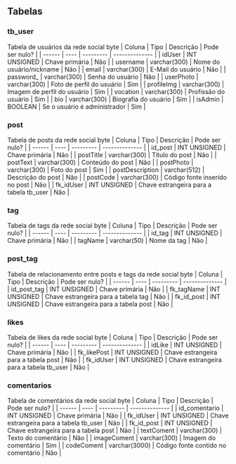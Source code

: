 ## Tabelas

### tb_user
Tabela de usuários da rede social byte
| Coluna | Tipo | Descrição | Pode ser nulo? |
| ------ | ---- | --------- | -------------- |
| idUser | INT UNSIGNED | Chave primária | Não |
| username | varchar(300) | Nome do usuário/nickname | Não |
| email | varchar(300) | E-Mail do usuário | Não |
| password_ | varchar(300) | Senha do usuário | Não |
| userPhoto | varchar(300) | Foto de perfil do usuário | Sim |
| profileImg | varchar(300) | Imagem de perfil do usuário | Sim |
| vocation | varchar(300) | Profissão do usuário | Sim |
| bio | varchar(300) | Biografia do usuário | Sim |
| isAdmin | BOOLEAN | Se o usuário é administrador | Sim |

### post
Tabela de posts da rede social byte
| Coluna | Tipo | Descrição | Pode ser nulo? |
| ------ | ---- | --------- | -------------- |
| id_post | INT UNSIGNED | Chave primária | Não |
| postTitle | varchar(300) | Título do post | Não |
| postText | varchar(300) | Conteúdo do post | Não |
| postPhoto | varchar(300) | Foto do post | Sim |
| postDescription | varchar(512) | Descrição do post | Não |
| postCode | varchar(300) | Código fonte inserído no post | Não |
| fk_idUser | INT UNSIGNED | Chave estrangeira para a tabela tb_user | Não |

### tag
Tabela de tags da rede social byte
| Coluna | Tipo | Descrição | Pode ser nulo? |
| ------ | ---- | --------- | -------------- |
| id_tag | INT UNSIGNED | Chave primária | Não |
| tagName | varchar(50) | Nome da tag | Não |

### post_tag
Tabela de relacionamento entre posts e tags da rede social byte
| Coluna | Tipo | Descrição | Pode ser nulo? |
| ------ | ---- | --------- | -------------- |
| id_post_tag | INT UNSIGNED | Chave primária | Não |
| fk_tagName | INT UNSIGNED | Chave estrangeira para a tabela tag | Não |
| fk_id_post | INT UNSIGNED | Chave estrangeira para a tabela post | Não |

### likes
Tabela de likes da rede social byte
| Coluna | Tipo | Descrição | Pode ser nulo? |
| ------ | ---- | --------- | -------------- |
| idLike | INT UNSIGNED | Chave primária | Não |
| fk_likePost | INT UNSIGNED | Chave estrangeira para a tabela post | Não |
| fk_idUser | INT UNSIGNED | Chave estrangeira para a tabela tb_user | Não |

### comentarios
Tabela de comentários da rede social byte
| Coluna | Tipo | Descrição | Pode ser nulo? |
| ------ | ---- | --------- | -------------- |
| id_comentario | INT UNSIGNED | Chave primária | Não |
| fk_idUser | INT UNSIGNED | Chave estrangeira para a tabela tb_user | Não |
| fk_id_post | INT UNSIGNED | Chave estrangeira para a tabela post | Não |
| textComent | varchar(300) | Texto do comentário | Não |
| imageComent | varchar(300) | Imagem do comentário | Sim |
| codeComent | varchar(3000) | Código fonte contido no comentário | Não |